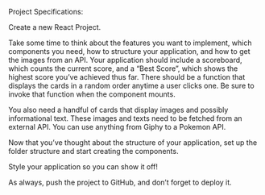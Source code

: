 Project Specifications:

Create a new React Project.

Take some time to think about the features you want to implement, which components you need, how to structure your application, and how to get the images from an API.
Your application should include a scoreboard, which counts the current score, and a “Best Score”, which shows the highest score you’ve achieved thus far.
There should be a function that displays the cards in a random order anytime a user clicks one.
Be sure to invoke that function when the component mounts.

You also need a handful of cards that display images and possibly informational text.
These images and texts need to be fetched from an external API. You can use anything from Giphy to a Pokemon API.

Now that you’ve thought about the structure of your application, set up the folder structure and start creating the components.

Style your application so you can show it off!

As always, push the project to GitHub, and don’t forget to deploy it.
